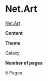 <h1>Net.Art</h1>

[Net.Art](https://erikelric.github.io/index.html)

**Content**

**Theme**

Galaxy

**Number of pages**

5 Pages
